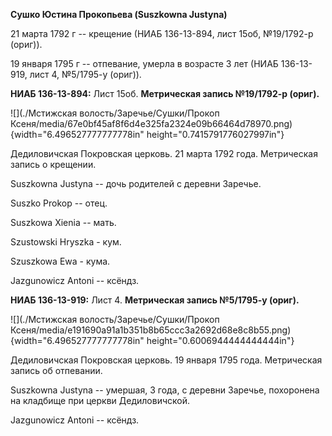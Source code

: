 **Сушко Юстина Прокопьева (Suszkowna Justyna)**

21 марта 1792 г -- крещение (НИАБ 136-13-894, лист 15об, №19/1792-р
(ориг)).

19 января 1795 г -- отпевание, умерла в возрасте 3 лет (НИАБ 136-13-919,
лист 4, №5/1795-у (ориг)).

**НИАБ 136-13-894:** Лист 15об. **Метрическая запись №19/1792-р
(ориг).**

![](./Мстижская волость/Заречье/Сушки/Прокоп Ксеня/media/67e0bf45af8f6d4e325fa2324e09b66464d78970.png){width="6.496527777777778in"
height="0.7415791776027997in"}

Дедиловичская Покровская церковь. 21 марта 1792 года. Метрическая запись
о крещении.

Suszkowna Justyna -- дочь родителей с деревни Заречье.

Suszko Prokop -- отец.

Suszkowa Xienia -- мать.

Szustowski Hryszka - кум.

Szuszkowa Ewa - кума.

Jazgunowicz Antoni -- ксёндз.

**НИАБ 136-13-919:** Лист 4. **Метрическая запись №5/1795-у (ориг).**

![](./Мстижская волость/Заречье/Сушки/Прокоп Ксеня/media/e191690a91a1b351b8b65ccc3a2692d68e8c8b55.png){width="6.496527777777778in"
height="0.6006944444444444in"}

Дедиловичская Покровская церковь. 19 января 1795 года. Метрическая
запись об отпевании.

Suszkowna Justyna -- умершая, 3 года, с деревни Заречье, похоронена на
кладбище при церкви Дедиловичской.

Jazgunowicz Antoni -- ксёндз.
